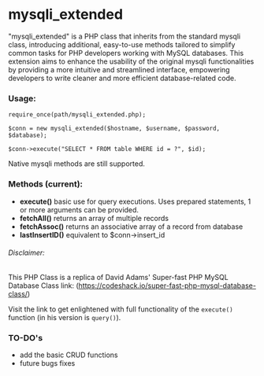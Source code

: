 # mysqli_extended

"mysqli_extended" is a PHP class that inherits from the standard mysqli class, introducing additional, easy-to-use methods tailored to simplify common tasks for PHP developers working with MySQL databases. This extension aims to enhance the usability of the original mysqli functionalities by providing a more intuitive and streamlined interface, empowering developers to write cleaner and more efficient database-related code.

### Usage:

```
require_once(path/mysqli_extended.php);

$conn = new mysqli_extended($hostname, $username, $password, $database);

$conn->execute("SELECT * FROM table WHERE id = ?", $id);
```

Native mysqli methods are still supported.

### Methods (current):

- **execute()** basic use for query executions. Uses prepared statements, 1 or more arguments can be provided.
- **fetchAll()** returns an array of multiple records
- **fetchAssoc()** returns an associative array of a record from database
- **lastInsertID()** equivalent to $conn->insert_id

###### Disclaimer:

This PHP Class is a replica of David Adams' Super-fast PHP MySQL Database Class
link: (https://codeshack.io/super-fast-php-mysql-database-class/)

Visit the link to get enlightened with full functionality of the `execute()` function (in his version is `query()`).

### TO-DO's

- add the basic CRUD functions
- future bugs fixes
